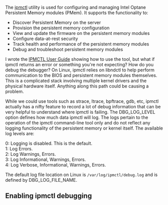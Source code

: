 The [ipmctl](https://github.com/intel/ipmctl) utility is used for configuring and managing Intel Optane Persistent Memory modules (PMem). It supports the functionality to:

- Discover Persistent Memory on the server
- Provision the persistent memory configuration
- View and update the firmware on the persistent memory modules
- Configure data-at-rest security
- Track health and performance of the persistent memory modules
- Debug and troubleshoot persistent memory modules

I wrote the [IPMCTL User Guide](https://docs.pmem.io/ipmctl-user-guide/) showing how to use the tool, but what if ipmctl returns an error or something you're not expecting? How do you debug the debugger? On Linux, ipmctl relies on libndctl to help perform communication to the BIOS and persistent memory modules themselves. This is a complicated stack involving multiple kernel drivers and the physical hardware itself. Anything along this path could be causing a problem.

While we could use tools such as strace, ltrace, bpftrace, gdb, etc, ipmctl actually has a nifty feature to record a lot of debug information that can be very helpful to understand where ipmctl is failing. The DBG\_LOG\_LEVEL option defines how much data ipmctl will log. The logs pertain to the operation of the ipmctl command-line tool only and do not reflect any logging functionality of the persistent memory or kernel itself. The available log levels are:

0: Logging is disabled. This is the default.  
1: Log Errors.  
2: Log Warnings, Errors.  
3: Log Informational, Warnings, Errors.  
4: Log Verbose, Informational, Warnings, Errors.

The default log file location on Linux is `/var/log/ipmctl/debug.log` and is defined by DBG\_LOG\_FILE\_NAME.

## Enabling ipmctl debugging
